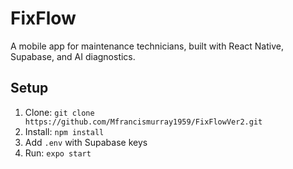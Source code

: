 # FixFlow

A mobile app for maintenance technicians, built with React Native, Supabase, and AI diagnostics.

## Setup
1. Clone: `git clone https://github.com/Mfrancismurray1959/FixFlowVer2.git`
2. Install: `npm install`
3. Add `.env` with Supabase keys
4. Run: `expo start`